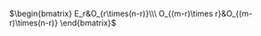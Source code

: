 $\begin{bmatrix}  
E_r&O_{r\times(n-r)}\\\  
O_{(m-r)\times r}&O_{(m-r)\times(n-r)}  
\end{bmatrix}$  
